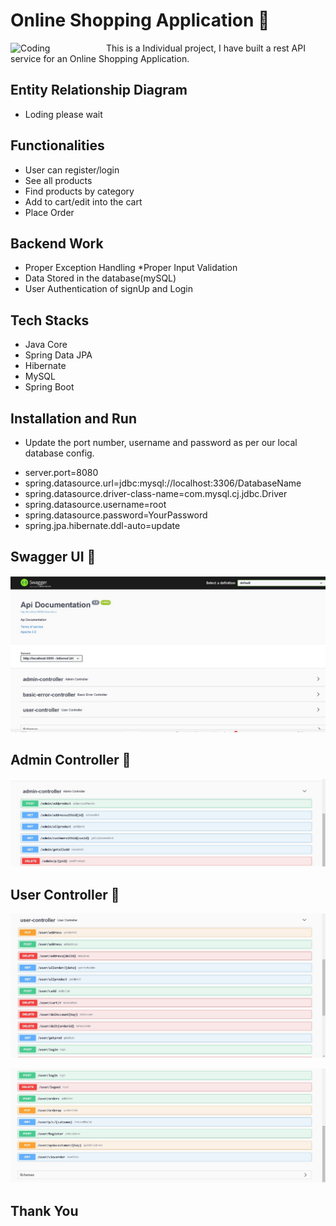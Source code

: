 # Online Shopping Application 🛒



<img align="left" alt="Coding" width="153" src="Image/">

This is a Individual project, I have built a rest API service for an Online Shopping Application.

## Entity Relationship Diagram

 * Loding please wait 




## Functionalities

* User can register/login
* See all products
* Find products by category
* Add to cart/edit into the cart
* Place Order



## Backend Work

 * Proper Exception Handling
 *Proper Input Validation
 * Data Stored in the database(mySQL)
 * User Authentication of signUp and Login

## Tech Stacks
* Java Core
* Spring Data JPA
* Hibernate
* MySQL
* Spring Boot

## Installation and Run
* Update the port number, username and password as per our local database config.

-  server.port=8080
- spring.datasource.url=jdbc:mysql://localhost:3306/DatabaseName
- spring.datasource.driver-class-name=com.mysql.cj.jdbc.Driver
- spring.datasource.username=root
- spring.datasource.password=YourPassword
- spring.jpa.hibernate.ddl-auto=update

## Swagger UI 🛒

<p align="center">
  <img src="Image/shopclub_1.jpeg" width="auto" alt="accessibility text">
</p>

## Admin Controller 🛒

<p align="center">
  <img src="Image/shopclub_2.jpeg" width="auto" alt="accessibility text">
</p>

## User Controller 🛒

<p align="center">
  <img src="Image/shopclub_4.jpeg" width="auto" alt="accessibility text">
</p>

<p align="center">
  <img src="Image/shopclub_5.jpeg" width="auto" alt="accessibility text">
</p>

## Thank You
